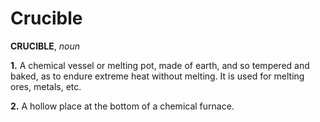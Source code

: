 # Crucible

**CRUCIBLE**, _noun_

**1.** A chemical vessel or melting pot, made of earth, and so tempered and baked, as to endure extreme heat without melting. It is used for melting ores, metals, etc.

**2.** A hollow place at the bottom of a chemical furnace.